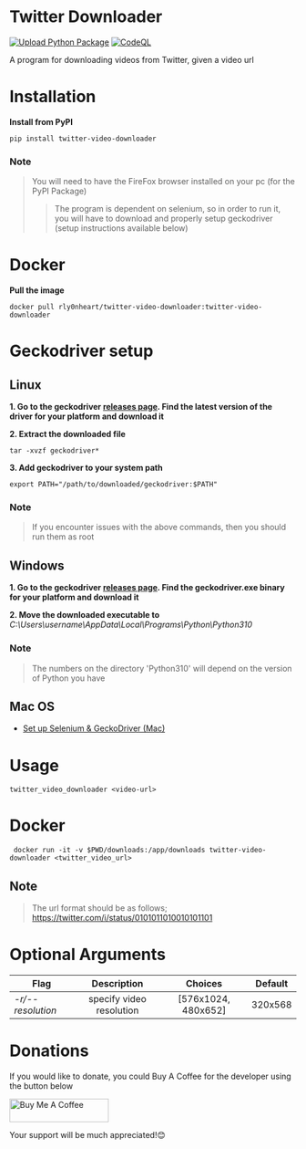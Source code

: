 # Twitter Downloader

[![Upload Python Package](https://github.com/rly0nheart/twitter-video-downloader/actions/workflows/python-publish.yml/badge.svg)](https://github.com/rly0nheart/twitter-video-downloader/actions/workflows/python-publish.yml)
[![CodeQL](https://github.com/rly0nheart/twitter-video-downloader/actions/workflows/codeql.yml/badge.svg)](https://github.com/rly0nheart/twitter-video-downloader/actions/workflows/codeql.yml)

A program for downloading videos from Twitter, given a video url

# Installation
**Install from PyPI**
```
pip install twitter-video-downloader
```

### Note
> You will need to have the FireFox browser installed on your pc (for the PyPI Package)
>> The program is dependent on selenium, so in order to run it, you will have to download and properly setup geckodriver (setup instructions available below)

# Docker
**Pull the image**
```
docker pull rly0nheart/twitter-video-downloader:twitter-video-downloader
```
# Geckodriver setup
## Linux
**1. Go to the geckodriver [releases page](https://github.com/mozilla/geckodriver/releases/). Find the latest version of the driver for your platform and download it**

**2. Extract the downloaded file**
```
tar -xvzf geckodriver*
```
**3. Add geckodriver to your system path**
```
export PATH="/path/to/downloaded/geckodriver:$PATH"
```

### Note
> If you encounter issues with the above commands, then you should run them as root


## Windows
**1. Go to the geckodriver [releases page](https://github.com/mozilla/geckodriver/releases/). Find the geckodriver.exe binary for your platform and download it**

**2. Move the downloaded executable to** *C:\Users\username\AppData\Local\Programs\Python\Python310*

### Note
> The numbers on the directory 'Python310' will depend on the version of Python you have

## Mac OS
* [Set up Selenium & GeckoDriver (Mac)](https://medium.com/dropout-analytics/selenium-and-geckodriver-on-mac-b411dbfe61bc)


# Usage
```
twitter_video_downloader <video-url>
```

# Docker
```
 docker run -it -v $PWD/downloads:/app/downloads twitter-video-downloader <twitter_video_url>
```
## Note
> The url format should be as follows;  https://twitter.com/i/status/0101011010010101101


# Optional Arguments
| Flag              |       Description        |          Choices           | Default |
|-------------------|:------------------------:|:--------------------------:|:-------:|
| *-r/--resolution* | specify video resolution |    [576x1024, 480x652]     | 320x568 |

# Donations
If you would like to donate, you could Buy A Coffee for the developer using the button below

<a href="https://www.buymeacoffee.com/189381184" target="_blank"><img src="https://cdn.buymeacoffee.com/buttons/default-orange.png" alt="Buy Me A Coffee" height="41" width="174"></a>

Your support will be much appreciated!😊
